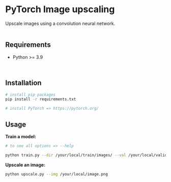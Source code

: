 # PyTorch Image upscaling

Upscale images using a convolution neural network.
<br><br>

## Requirements
- Python >= 3.9

<br>

## Installation
```sh
# install pip packages
pip install -r requirements.txt

# install PyTorch => https://pytorch.org/
```

## Usage

__Train a model:__
```sh
# to see all options => --help

python train.py --dir /your/local/train/images/ --val /your/local/validation/images/
```

__Upscale an image:__
```sh
python upscale.py --img /your/local/image.png
```

